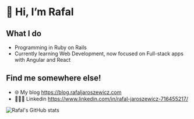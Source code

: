 # 👋 Hi, I’m Rafal
## What I do
- Programming in Ruby on Rails
- Currently learning Web Development, now focused on Full-stack apps with Angular and React
## Find me somewhere else!
- 🌐 My blog https://blog.rafaljaroszewicz.com
- 🙎🏻‍♂️ Linkedin https://www.linkedin.com/in/rafal-jaroszewicz-716455217/


![Rafal's GitHub stats](https://github-readme-stats.vercel.app/api?username=marelons1337&show_icons=true&theme=radical)


<!---
marelons1337/marelons1337 is a ✨ special ✨ repository because its `README.md` (this file) appears on your GitHub profile.
You can click the Preview link to take a look at your changes.
--->
